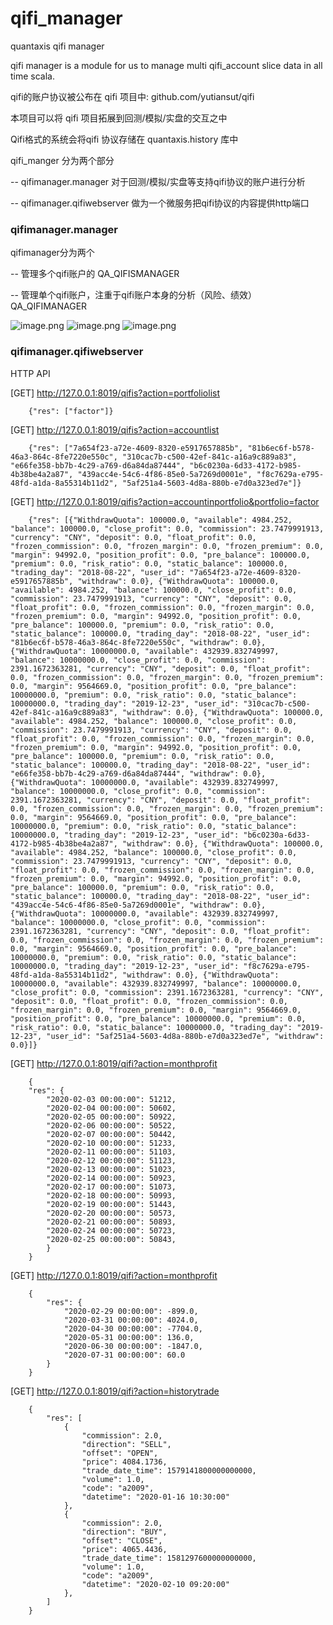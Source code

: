 # qifi_manager
quantaxis qifi manager

qifi manager is a module for us to manage multi qifi_account slice data in all time scala.

qifi的账户协议被公布在 qifi 项目中: github.com/yutiansut/qifi

本项目可以将 qifi 项目拓展到回测/模拟/实盘的交互之中


Qifi格式的系统会将qifi 协议存储在 quantaxis.history 库中

qifi_manger 分为两个部分


--  qifimanager.manager  对于回测/模拟/实盘等支持qifi协议的账户进行分析


--  qifimanager.qifiwebserver  做为一个微服务把qifi协议的内容提供http端口



### qifimanager.manager


qifimanager分为两个 

-- 管理多个qifi账户的  QA_QIFISMANAGER


-- 管理单个qifi账户，注重于qifi账户本身的分析（风险、绩效）  QA_QIFIMANAGER


![image.png](http://picx.gulizhu.com/FlYe3WTriyboO0LiBxb5wVc-U-_1)
![image.png](http://picx.gulizhu.com/FvTiLbpfi2CNUt7Vn0TijJx91Khi)
![image.png](http://picx.gulizhu.com/FrZ3uoXN4p9Dmw_ndNQSWCr3t7VO)



### qifimanager.qifiwebserver

HTTP API

[GET] http://127.0.0.1:8019/qifis?action=portfoliolist

        {"res": ["factor"]}
    
[GET] http://127.0.0.1:8019/qifis?action=accountlist

        {"res": ["7a654f23-a72e-4609-8320-e5917657885b", "81b6ec6f-b578-46a3-864c-8fe7220e550c", "310cac7b-c500-42ef-841c-a16a9c889a83", "e66fe358-bb7b-4c29-a769-d6a84da87444", "b6c0230a-6d33-4172-b985-4b38be4a2a87", "439acc4e-54c6-4f86-85e0-5a7269d0001e", "f8c7629a-e795-48fd-a1da-8a55314b11d2", "5af251a4-5603-4d8a-880b-e7d0a323ed7e"]}

[GET] http://127.0.0.1:8019/qifis?action=accountinportfolio&portfolio=factor

        {"res": [{"WithdrawQuota": 100000.0, "available": 4984.252, "balance": 100000.0, "close_profit": 0.0, "commission": 23.7479991913, "currency": "CNY", "deposit": 0.0, "float_profit": 0.0, "frozen_commission": 0.0, "frozen_margin": 0.0, "frozen_premium": 0.0, "margin": 94992.0, "position_profit": 0.0, "pre_balance": 100000.0, "premium": 0.0, "risk_ratio": 0.0, "static_balance": 100000.0, "trading_day": "2018-08-22", "user_id": "7a654f23-a72e-4609-8320-e5917657885b", "withdraw": 0.0}, {"WithdrawQuota": 100000.0, "available": 4984.252, "balance": 100000.0, "close_profit": 0.0, "commission": 23.7479991913, "currency": "CNY", "deposit": 0.0, "float_profit": 0.0, "frozen_commission": 0.0, "frozen_margin": 0.0, "frozen_premium": 0.0, "margin": 94992.0, "position_profit": 0.0, "pre_balance": 100000.0, "premium": 0.0, "risk_ratio": 0.0, "static_balance": 100000.0, "trading_day": "2018-08-22", "user_id": "81b6ec6f-b578-46a3-864c-8fe7220e550c", "withdraw": 0.0}, {"WithdrawQuota": 10000000.0, "available": 432939.832749997, "balance": 10000000.0, "close_profit": 0.0, "commission": 2391.1672363281, "currency": "CNY", "deposit": 0.0, "float_profit": 0.0, "frozen_commission": 0.0, "frozen_margin": 0.0, "frozen_premium": 0.0, "margin": 9564669.0, "position_profit": 0.0, "pre_balance": 10000000.0, "premium": 0.0, "risk_ratio": 0.0, "static_balance": 10000000.0, "trading_day": "2019-12-23", "user_id": "310cac7b-c500-42ef-841c-a16a9c889a83", "withdraw": 0.0}, {"WithdrawQuota": 100000.0, "available": 4984.252, "balance": 100000.0, "close_profit": 0.0, "commission": 23.7479991913, "currency": "CNY", "deposit": 0.0, "float_profit": 0.0, "frozen_commission": 0.0, "frozen_margin": 0.0, "frozen_premium": 0.0, "margin": 94992.0, "position_profit": 0.0, "pre_balance": 100000.0, "premium": 0.0, "risk_ratio": 0.0, "static_balance": 100000.0, "trading_day": "2018-08-22", "user_id": "e66fe358-bb7b-4c29-a769-d6a84da87444", "withdraw": 0.0}, {"WithdrawQuota": 10000000.0, "available": 432939.832749997, "balance": 10000000.0, "close_profit": 0.0, "commission": 2391.1672363281, "currency": "CNY", "deposit": 0.0, "float_profit": 0.0, "frozen_commission": 0.0, "frozen_margin": 0.0, "frozen_premium": 0.0, "margin": 9564669.0, "position_profit": 0.0, "pre_balance": 10000000.0, "premium": 0.0, "risk_ratio": 0.0, "static_balance": 10000000.0, "trading_day": "2019-12-23", "user_id": "b6c0230a-6d33-4172-b985-4b38be4a2a87", "withdraw": 0.0}, {"WithdrawQuota": 100000.0, "available": 4984.252, "balance": 100000.0, "close_profit": 0.0, "commission": 23.7479991913, "currency": "CNY", "deposit": 0.0, "float_profit": 0.0, "frozen_commission": 0.0, "frozen_margin": 0.0, "frozen_premium": 0.0, "margin": 94992.0, "position_profit": 0.0, "pre_balance": 100000.0, "premium": 0.0, "risk_ratio": 0.0, "static_balance": 100000.0, "trading_day": "2018-08-22", "user_id": "439acc4e-54c6-4f86-85e0-5a7269d0001e", "withdraw": 0.0}, {"WithdrawQuota": 10000000.0, "available": 432939.832749997, "balance": 10000000.0, "close_profit": 0.0, "commission": 2391.1672363281, "currency": "CNY", "deposit": 0.0, "float_profit": 0.0, "frozen_commission": 0.0, "frozen_margin": 0.0, "frozen_premium": 0.0, "margin": 9564669.0, "position_profit": 0.0, "pre_balance": 10000000.0, "premium": 0.0, "risk_ratio": 0.0, "static_balance": 10000000.0, "trading_day": "2019-12-23", "user_id": "f8c7629a-e795-48fd-a1da-8a55314b11d2", "withdraw": 0.0}, {"WithdrawQuota": 10000000.0, "available": 432939.832749997, "balance": 10000000.0, "close_profit": 0.0, "commission": 2391.1672363281, "currency": "CNY", "deposit": 0.0, "float_profit": 0.0, "frozen_commission": 0.0, "frozen_margin": 0.0, "frozen_premium": 0.0, "margin": 9564669.0, "position_profit": 0.0, "pre_balance": 10000000.0, "premium": 0.0, "risk_ratio": 0.0, "static_balance": 10000000.0, "trading_day": "2019-12-23", "user_id": "5af251a4-5603-4d8a-880b-e7d0a323ed7e", "withdraw": 0.0}]}

[GET] http://127.0.0.1:8019/qifi?action=monthprofit

        {
        "res": {
            "2020-02-03 00:00:00": 51212,
            "2020-02-04 00:00:00": 50602,
            "2020-02-05 00:00:00": 50922,
            "2020-02-06 00:00:00": 50522,
            "2020-02-07 00:00:00": 50442,
            "2020-02-10 00:00:00": 51233,
            "2020-02-11 00:00:00": 51103,
            "2020-02-12 00:00:00": 51123,
            "2020-02-13 00:00:00": 51023,
            "2020-02-14 00:00:00": 50923,
            "2020-02-17 00:00:00": 51073,
            "2020-02-18 00:00:00": 50993,
            "2020-02-19 00:00:00": 51443,
            "2020-02-20 00:00:00": 50573,
            "2020-02-21 00:00:00": 50893,
            "2020-02-24 00:00:00": 50723,
            "2020-02-25 00:00:00": 50843,
            }
        }


[GET] http://127.0.0.1:8019/qifi?action=monthprofit

        {
            "res": {
                "2020-02-29 00:00:00": -899.0,
                "2020-03-31 00:00:00": 4024.0,
                "2020-04-30 00:00:00": -7704.0,
                "2020-05-31 00:00:00": 136.0,
                "2020-06-30 00:00:00": -1847.0,
                "2020-07-31 00:00:00": 60.0
            }
        }

[GET] http://127.0.0.1:8019/qifi?action=historytrade

        {
            "res": [
                {
                    "commission": 2.0,
                    "direction": "SELL",
                    "offset": "OPEN",
                    "price": 4084.1736,
                    "trade_date_time": 1579141800000000000,
                    "volume": 1.0,
                    "code": "a2009",
                    "datetime": "2020-01-16 10:30:00"
                },
                {
                    "commission": 2.0,
                    "direction": "BUY",
                    "offset": "CLOSE",
                    "price": 4065.4436,
                    "trade_date_time": 1581297600000000000,
                    "volume": 1.0,
                    "code": "a2009",
                    "datetime": "2020-02-10 09:20:00"
                },
            ]
        }
